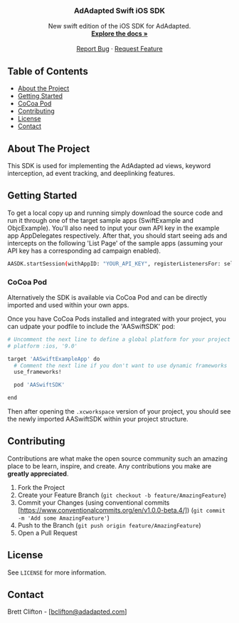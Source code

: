 <p align="center">
  <h3 align="center">AdAdapted Swift iOS SDK</h3>

  <p align="center">
    New swift edition of the iOS SDK for AdAdapted.
    <br />
    <a href="https://docs.adadapted.com/#/"><strong>Explore the docs »</strong></a>
    <br />
    <br />
    <a href="https://gitlab.com/adadapted/ios_swift_sdk/-/issues">Report Bug</a>
    ·
    <a href="https://gitlab.com/adadapted/ios_swift_sdk/-/issues">Request Feature</a>
  </p>
</p>


<!-- TABLE OF CONTENTS -->
## Table of Contents

* [About the Project](#about-the-project)
* [Getting Started](#getting-started)
* [CoCoa Pod](#cocoa-pod)
* [Contributing](#contributing)
* [License](#license)
* [Contact](#contact)


<!-- ABOUT THE PROJECT -->
## About The Project

This SDK is used for implementing the AdAdapted ad views, keyword interception, ad event tracking, and deeplinking features.

<!-- GETTING STARTED -->
## Getting Started

To get a local copy up and running simply download the source code and run it through one of the target sample apps (SwiftExample and ObjcExample). You'll also need to input your own API key in the example app AppDelegates respectively. After that, you should start seeing ads and intercepts on the following 'List Page' of the sample apps (assuming your API key has a corresponding ad campaign enabled).

```sh
AASDK.startSession(withAppID: "YOUR_API_KEY", registerListenersFor: self, options: options)
```

<!-- COCOA POD -->
### CoCoa Pod

Alternatively the SDK is available via CoCoa Pod and can be directly imported and used within your own apps. 

Once you have CoCoa Pods installed and integrated with your project, you can udpate your podfile to include the 'AASwiftSDK' pod:

```sh
# Uncomment the next line to define a global platform for your project
# platform :ios, '9.0'

target 'AASwiftExampleApp' do
  # Comment the next line if you don't want to use dynamic frameworks
  use_frameworks!

  pod 'AASwiftSDK'

end
```

Then after opening the `.xcworkspace` version of your project, you should see the newly imported AASwiftSDK within your project structure.

<!-- CONTRIBUTING -->
## Contributing

Contributions are what make the open source community such an amazing place to be learn, inspire, and create. Any contributions you make are **greatly appreciated**.

1. Fork the Project
2. Create your Feature Branch (`git checkout -b feature/AmazingFeature`)
3. Commit your Changes (using conventional commits [https://www.conventionalcommits.org/en/v1.0.0-beta.4/]) (`git commit -m 'Add some AmazingFeature'`)
4. Push to the Branch (`git push origin feature/AmazingFeature`)
5. Open a Pull Request


<!-- LICENSE -->
## License

See `LICENSE` for more information.

<!-- CONTACT -->
## Contact

Brett Clifton - [bclifton@adadapted.com]


<!-- MARKDOWN LINKS & IMAGES -->
<!-- https://www.markdownguide.org/basic-syntax/#reference-style-links -->
[contributors-shield]: https://img.shields.io/github/contributors/github_username/repo.svg?style=flat-square
[contributors-url]: https://github.com/github_username/repo/graphs/contributors
[forks-shield]: https://img.shields.io/github/forks/github_username/repo.svg?style=flat-square
[forks-url]: https://github.com/github_username/repo/network/members
[stars-shield]: https://img.shields.io/github/stars/github_username/repo.svg?style=flat-square
[stars-url]: https://github.com/github_username/repo/stargazers
[issues-shield]: https://img.shields.io/github/issues/github_username/repo.svg?style=flat-square
[issues-url]: https://github.com/github_username/repo/issues
[license-shield]: https://img.shields.io/github/license/github_username/repo.svg?style=flat-square
[license-url]: https://github.com/github_username/repo/blob/master/LICENSE.txt
[linkedin-shield]: https://img.shields.io/badge/-LinkedIn-black.svg?style=flat-square&logo=linkedin&colorB=555
[linkedin-url]: https://linkedin.com/in/github_username
[product-screenshot]: images/screenshot.png
